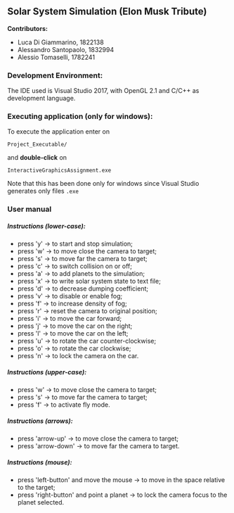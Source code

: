 ## Solar System Simulation (Elon Musk Tribute)

**Contributors:** 

- Luca Di Giammarino, 1822138
- Alessandro Santopaolo, 1832994
- Alessio Tomaselli, 1782241

### Development Environment:
The IDE used is Visual Studio 2017, with OpenGL 2.1 and C/C++ as development language.


### Executing application (only for windows):
To execute the application enter on

`Project_Executable/`

and **double-click** on 

`InteractiveGraphicsAssignment.exe`

Note that this has been done only for windows since Visual Studio generates only files `.exe`

### User manual

##### Instructions (lower-case):

- press 'y' -> to start and stop simulation;
- press 'w' -> to move close the camera to target;
- press 's' -> to move far the camera to target;
- press 'c' -> to switch collision on or off;
- press 'a' -> to add planets to the simulation;
- press 'x' -> to write solar system state to text file;
- press 'd' -> to decrease dumping coefficient;
- press 'v' -> to disable or enable fog;
- press 'f' -> to increase density of fog;
- press 'r' -> reset the camera to original position;
- press 'i' -> to move the car forward;
- press 'j' -> to move the car on the right;
- press 'l' -> to move the car on the left;
- press 'u' -> to rotate the car counter-clockwise;
- press 'o' -> to rotate the car clockwise;
- press 'n' -> to lock the camera on the car.

##### Instructions (upper-case):

- press 'w' -> to move close the camera to target;
- press 's' -> to move far the camera to target;
- press 'f' -> to activate fly mode.

##### Instructions (arrows):

- press 'arrow-up' -> to move close the camera to target;
- press 'arrow-down' -> to move far the camera to target.

##### Instructions (mouse):

- press 'left-button' and move the mouse -> to move in the space relative to the target;
- press 'right-button' and point a planet -> to lock the camera focus to the planet selected.
